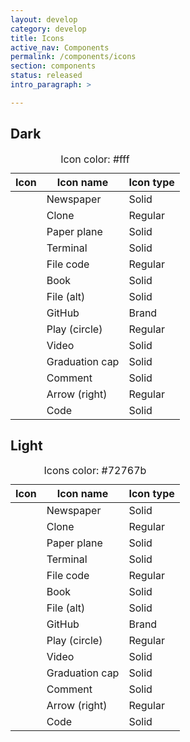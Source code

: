 ```yaml
---
layout: develop
category: develop
title: Icons
active_nav: Components
permalink: /components/icons
section: components
status: released
intro_paragraph: >

---
```


## Dark
  <table class="pf-c-table pf-m-compact pf-m-grid-md rhd-m-dark" role="grid" aria-label="Icons on dark backgrounds" id="icons-light">
    <caption>Icon color: #fff</caption>
    <thead>
      <tr>
        <th>Icon</th>
        <th>Icon name</th>
        <th>Icon type</th>
      </tr>
    </thead>
    <tbody>
      <tr>
        <td data-label="icon"><i class="fas fa-newspaper"></i></td>
        <td data-label="Icon name">Newspaper</td>
        <td data-label="Icon type">Solid</td>
      </tr>
      <tr>
        <td data-label="icon"><i class="far fa-clone"></i></td>
        <td data-label="Icon name">Clone</td>
        <td data-label="Icon type">Regular</td>
      </tr>
      <tr>
        <td data-label="icon"><i class="fas fa-paper-plane"></i></td>
        <td data-label="Icon name">Paper plane</td>
        <td data-label="Icon type">Solid</td>
      </tr>
      <tr>
        <td data-label="icon"><i class="fas fa-terminal"></i></td>
        <td data-label="Icon name">Terminal</td>
        <td data-label="Icon type">Solid</td>
      </tr>
      <tr>
        <td data-label="icon"><i class="far fa-file-code"></i></td>
        <td data-label="Icon name">File code</td>
        <td data-label="Icon type">Regular</td>
      </tr>
      <tr>
        <td data-label="icon"><i class="fas fa-book"></i></td>
        <td data-label="Icon name">Book</td>
        <td data-label="Icon type">Solid</td>
      </tr>
      <tr>
        <td data-label="icon"><i class="fas fa-file-alt"></i></td>
        <td data-label="Icon name">File (alt)</td>
        <td data-label="Icon type">Solid</td>
      </tr>
      <tr>
        <td data-label="icon"><i class="fab fa-github"></i></td>
        <td data-label="Icon name">GitHub</td>
        <td data-label="Icon type">Brand</td>
      </tr>
      <tr>
        <td data-label="icon"><i class="far fa-play-circle"></i></td>
        <td data-label="Icon name">Play (circle)</td>
        <td data-label="Icon type">Regular</td>
      </tr>
      <tr>
        <td data-label="icon"><i class="fas fa-video"></i></td>
        <td data-label="Icon name">Video</td>
        <td data-label="Icon type">Solid</td>
      </tr>
      <tr>
        <td data-label="icon"><i class="fas fa-graduation-cap"></i></td>
        <td data-label="Icon name">Graduation cap</td>
        <td data-label="Icon type">Solid</td>
      </tr>
      <tr>
        <td data-label="icon"><i class="fas fa-comment"></i></td>
        <td data-label="Icon name">Comment</td>
        <td data-label="Icon type">Solid</td>
      </tr>
      <tr>
        <td data-label="icon"><i class="fa fa-arrow-right"></i></td>
        <td data-label="Icon name">Arrow (right)</td>
        <td data-label="Icon type">Regular</td>
      </tr>
      <tr>
        <td data-label="icon"><i class="fas fa-code"></i></td>
        <td data-label="Icon name">Code</td>
        <td data-label="Icon type">Solid</td>
      </tr>
    </tbody>
  </table>

## Light
  <table class="pf-c-table pf-m-compact pf-m-grid-md" role="grid" aria-label="Icons on light backgrounds" id="icons-light">
    <caption>Icons color: #72767b</caption>
    <thead>
      <tr>
        <th>Icon</th>
        <th>Icon name</th>
        <th>Icon type</th>
      </tr>
    </thead>
    <tbody>
      <tr>
        <td data-label="icon"><i class="fas fa-newspaper"></i></td>
        <td data-label="Icon name">Newspaper</td>
        <td data-label="Icon type">Solid</td>
      </tr>
      <tr>
        <td data-label="icon"><i class="far fa-clone"></i></td>
        <td data-label="Icon name">Clone</td>
        <td data-label="Icon type">Regular</td>
      </tr>
      <tr>
        <td data-label="icon"><i class="fas fa-paper-plane"></i></td>
        <td data-label="Icon name">Paper plane</td>
        <td data-label="Icon type">Solid</td>
      </tr>
      <tr>
        <td data-label="icon"><i class="fas fa-terminal"></i></td>
        <td data-label="Icon name">Terminal</td>
        <td data-label="Icon type">Solid</td>
      </tr>
      <tr>
        <td data-label="icon"><i class="far fa-file-code"></i></td>
        <td data-label="Icon name">File code</td>
        <td data-label="Icon type">Regular</td>
      </tr>
      <tr>
        <td data-label="icon"><i class="fas fa-book"></i></td>
        <td data-label="Icon name">Book</td>
        <td data-label="Icon type">Solid</td>
      </tr>
      <tr>
        <td data-label="icon"><i class="fas fa-file-alt"></i></td>
        <td data-label="Icon name">File (alt)</td>
        <td data-label="Icon type">Solid</td>
      </tr>
      <tr>
        <td data-label="icon"><i class="fab fa-github"></i></td>
        <td data-label="Icon name">GitHub</td>
        <td data-label="Icon type">Brand</td>
      </tr>
      <tr>
        <td data-label="icon"><i class="far fa-play-circle"></i></td>
        <td data-label="Icon name">Play (circle)</td>
        <td data-label="Icon type">Regular</td>
      </tr>
      <tr>
        <td data-label="icon"><i class="fas fa-video"></i></td>
        <td data-label="Icon name">Video</td>
        <td data-label="Icon type">Solid</td>
      </tr>
      <tr>
        <td data-label="icon"><i class="fas fa-graduation-cap"></i></td>
        <td data-label="Icon name">Graduation cap</td>
        <td data-label="Icon type">Solid</td>
      </tr>
      <tr>
        <td data-label="icon"><i class="fas fa-comment"></i></td>
        <td data-label="Icon name">Comment</td>
        <td data-label="Icon type">Solid</td>
      </tr>
      <tr>
        <td data-label="icon"><i class="fa fa-arrow-right"></i></td>
        <td data-label="Icon name">Arrow (right)</td>
        <td data-label="Icon type">Regular</td>
      </tr>
      <tr>
        <td data-label="icon"><i class="fas fa-code"></i></td>
        <td data-label="Icon name">Code</td>
        <td data-label="Icon type">Solid</td>
      </tr>
    </tbody>
  </table>
